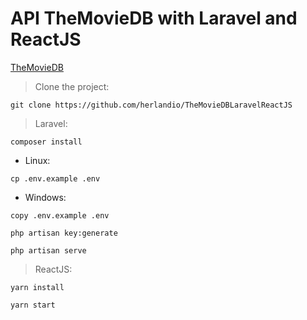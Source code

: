 # API TheMovieDB with Laravel and ReactJS

[TheMovieDB](https://reactthemoviedb.herokuapp.com/)

> Clone the project: <br>

```
git clone https://github.com/herlandio/TheMovieDBLaravelReactJS
```

> Laravel: <br>

```
composer install
```
    
- Linux:
        
```
cp .env.example .env
```

- Windows: 

```
copy .env.example .env
```

```
php artisan key:generate
```

```
php artisan serve
```

> ReactJS:

```
yarn install
```
```
yarn start
```
